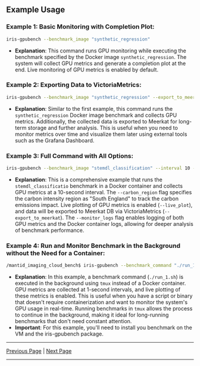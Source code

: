 
## Example Usage

### Example 1: Basic Monitoring with Completion Plot:

```sh
iris-gpubench --benchmark_image "synthetic_regression"
```

- **Explanation**: This command runs GPU monitoring while executing the benchmark specified by the Docker image `synthetic_regression`. The system will collect GPU metrics and generate a completion plot at the end. Live monitoring of GPU metrics is enabled by default.

### Example 2: Exporting Data to VictoriaMetrics:

```sh
iris-gpubench --benchmark_image "synthetic_regression" --export_to_meerkat
```

- **Explanation**: Similar to the first example, this command runs the `synthetic_regression` Docker image benchmark and collects GPU metrics. Additionally, the collected data is exported to Meerkat for long-term storage and further analysis. This is useful when you need to monitor metrics over time and visualize them later using external tools such as the Grafana Dashboard.

### Example 3: Full Command with All Options:

```sh
iris-gpubench --benchmark_image "stemdl_classification" --interval 10 --carbon_region "South England" --live_plot --export_to_meerkat --monitor_logs
```

- **Explanation**: This is a comprehensive example that runs the `stemdl_classificatio` benchmark in a Docker container and collects GPU metrics at a 10-second interval. The `--carbon_region` flag specifies the carbon intensity region as "South England" to track the carbon emissions impact. Live plotting of GPU metrics is enabled (`--live_plot`), and data will be exported to Meerkat DB via VictoriaMetrics (`--export_to_meerkat`). The `--monitor_logs` flag enables logging of both GPU metrics and the Docker container logs, allowing for deeper analysis of benchmark performance.

### Example 4: Run and Monitor Benchmark in the Background without the Need for a Container:

```sh
/mantid_imaging_cloud_bench$ iris-gpubench --benchmark_command "./run_1.sh" --live_plot --interval 1
```

- **Explanation**: In this example, a benchmark command (`./run_1.sh`) is executed in the background using `tmux` instead of a Docker container. GPU metrics are collected at 1-second intervals, and live plotting of these metrics is enabled. This is useful when you have a script or binary that doesn't require containerization and want to monitor the system's GPU usage in real-time. Running benchmarks in `tmux` allows the process to continue in the background, making it ideal for long-running benchmarks that don't need constant attention.
- **Important**: For this example, you'll need to install you benchmark on the VM and the iris-gpubench package.

---

[Previous Page](command_line_interface.md) | [Next Page](collecting_results.md)

--- 

